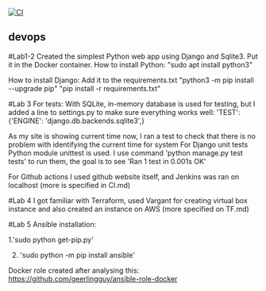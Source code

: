 [![CI](https://github.com/urbeingwatched8/devops/actions/workflows/github-actions-demo.yml/badge.svg?branch=master)](https://github.com/urbeingwatched8/devops/actions/workflows/github-actions-demo.yml)
## devops
#Lab1-2 
Created the simplest Python web app using Django and Sqlite3. Put it in the Docker container.
How to install Python:
"sudo apt install python3"

How to install Django:
Add it to the requirements.txt
"python3 -m pip install --upgrade pip"
"pip install -r requirements.txt"

#Lab 3 
For tests: 
With SQLite, in-memory database is used for testing, but I added a line to settings.py to make sure everything works well: 
'TEST': {'ENGINE': 'django.db.backends.sqlite3',} 
 
As my site is showing current time now, I ran a test to check that there is no problem with identifying the current time for system 
For Django unit tests Python module unittest is used. 
I use command 'python manage.py test tests' to run them, the goal is to see 'Ran 1 test in 0.001s OK'

For Github actions I used github website itself, and Jenkins was ran on localhost (more is specified in CI.md)

#Lab 4
I got familiar with Terraform, used Vargant for creating virtual box instance and also created an instance on AWS (more specified on TF.md)

#Lab 5 
Ansible installation:

1.'sudo python get-pip.py'

2. 'sudo python -m pip install ansible'

Docker role created after analysing this: https://github.com/geerlingguy/ansible-role-docker
